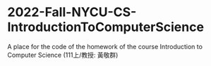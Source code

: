 # 2022-Fall-NYCU-CS-IntroductionToComputerScience
A place for the code of the homework of the course Introduction to Computer Science (111上/教授: 黃敬群)
